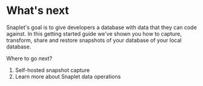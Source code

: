 # What's next

Snaplet's goal is to give developers a database with data that they can code against.
In this getting started guide we've shown you how to capture, transform, share and restore snapshots of your database of your local database.

Where to go next?

1. Self-hosted snapshot capture
2. Learn more about Snaplet data operations

